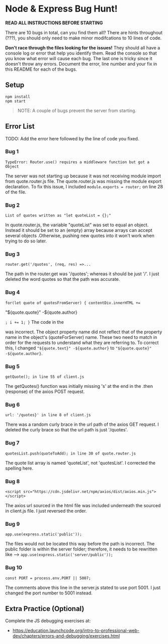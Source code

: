 # Node & Express Bug Hunt!

**READ ALL INSTRUCTIONS BEFORE STARTING**

There are 10 bugs in total, can you find them all? There are hints throughout (???), you should only need to make minor modifcations to 10 lines of code.

**Don't race through the files looking for the issues!** They should all have a console log or error that help you identify them. Read the console so that you know what error will cause each bug. The last one is tricky since it doesn't throw any errors. Document the error, line number and your fix in this README for each of the bugs.

## Setup
```
npm install
npm start
```

> NOTE: A couple of bugs prevent the server from starting.

## Error List

TODO: Add the error here followed by the line of code you fixed.

### Bug 1

`TypeError: Router.use() requires a middleware function but got a Object`

The server was not starting up because it was not receiving module import from quote.router.js file.
The quote.router.js was missing the module export declaration. To fix this issue, I included `module.exports = router;` 
on line 28 of the file. 
### Bug 2

`List of quotes written as "let quoteList = {};"`

In quote.router.js, the variable "quoteList" was set to equal an object. Instead it should be set to an (empty) array because arrays can accept several objects .Otherwise, pushing new quotes into it won't work when trying to do so later.

### Bug 3

`router.get('/quotes', (req, res) =>...`

The path in the router.get was '/quotes'; whereas it should be just '/'. I just deleted the word quotes so that the path was accurate.

### Bug 4

`for(let quote of quotesFromServer) {
            contentDiv.innerHTML += `
                <p>
                    "${quote.quote}" -${quote.author}
                </p>
            `;
            i += 1;
        }`
The code in the <p> was incorrect. The object property name did not reflect that of the property name in the object's (quoteForServer) name. These two need to match in order for the requests to understand what they are referring to. To correct this, I changed `"${quote.text}" -${quote.author}` to `"${quote.quote}" -${quote.author}`.

### Bug 5

`getQuote(); in line 55 of client.js`

The getQuotes() function was initially missing 's' at the end in the .then (response) of the axios POST request.

### Bug 6

`url: '/quotes}' in line 8 of client.js`

There was a random curly brace in the url path of the axios GET request. I deleted the curly brace so that the url path is just '/quotes'.

### Bug 7

`quotesList.push(quoteToAdd); in line 30 of quote.router.js`

The quote list array is named 'quoteList', not 'quotesList'. I corrected the spelling here.

### Bug 8

` <script src="https://cdn.jsdelivr.net/npm/axios/dist/axios.min.js"></script> `

The axios url sourced in the html file was included underneath the sourced in client.js file. I just reversed the order.

### Bug 9

`app.use(express.static('public'));`

The files would not be located this way before the path is incorrect. The public folder is within the server folder; therefore, it needs to be rewritten like --> `app.use(express.static('server/public'));`

### Bug 10

`const PORT = process.env.PORT || 5007;`

The comments above this line in the server.js stated to use port 5001. I just changed the port number to 5001 instead.

## Extra Practice (Optional)

Complete the JS debugging exercises at:

- https://education.launchcode.org/intro-to-professional-web-dev/chapters/errors-and-debugging/exercises.html
